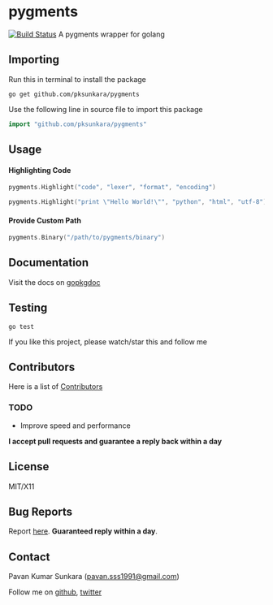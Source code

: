 # pygments

[![Build Status](https://travis-ci.org/ewhal/pygments.svg?branch=master)](https://travis-ci.org/ewhal/pygments)
A pygments wrapper for golang

## Importing

Run this in terminal to install the package

```
go get github.com/pksunkara/pygments
```

Use the following line in source file to import this package

```go
import "github.com/pksunkara/pygments"
```

## Usage

#### Highlighting Code

```go
pygments.Highlight("code", "lexer", "format", "encoding")
```

```go
pygments.Highlight("print \"Hello World!\"", "python", "html", "utf-8")
```

#### Provide Custom Path

```go
pygments.Binary("/path/to/pygments/binary")
```

## Documentation

Visit the docs on [gopkgdoc](http://godoc.org/github.com/pksunkara/pygments)

## Testing

```
go test
```

If you like this project, please watch/star this and follow me

## Contributors
Here is a list of [Contributors](http://github.com/pksunkara/pygments/contributors)

### TODO

- Improve speed and performance

__I accept pull requests and guarantee a reply back within a day__

## License
MIT/X11

## Bug Reports
Report [here](http://github.com/pksunkara/pygments/issues). __Guaranteed reply within a day__.

## Contact
Pavan Kumar Sunkara (pavan.sss1991@gmail.com)

Follow me on [github](https://github.com/users/follow?target=pksunkara), [twitter](http://twitter.com/pksunkara)
